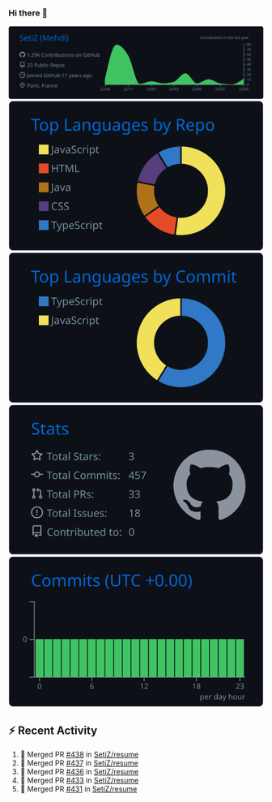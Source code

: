 ### Hi there 👋

![](https://raw.githubusercontent.com/SetiZ/SetiZ/master/profile-summary-card-output/github_dark/0-profile-details.svg)
![](https://raw.githubusercontent.com/SetiZ/SetiZ/master/profile-summary-card-output/github_dark/1-repos-per-language.svg)
![](https://raw.githubusercontent.com/SetiZ/SetiZ/master/profile-summary-card-output/github_dark/2-most-commit-language.svg)
![](https://raw.githubusercontent.com/SetiZ/SetiZ/master/profile-summary-card-output/github_dark/3-stats.svg)
![](https://raw.githubusercontent.com/SetiZ/SetiZ/master/profile-summary-card-output/github_dark/4-productive-time.svg)

## :zap: Recent Activity	

<!--START_SECTION:activity-->
1. 🎉 Merged PR [#438](https://github.com/SetiZ/resume/pull/438) in [SetiZ/resume](https://github.com/SetiZ/resume)
2. 🎉 Merged PR [#437](https://github.com/SetiZ/resume/pull/437) in [SetiZ/resume](https://github.com/SetiZ/resume)
3. 🎉 Merged PR [#436](https://github.com/SetiZ/resume/pull/436) in [SetiZ/resume](https://github.com/SetiZ/resume)
4. 🎉 Merged PR [#433](https://github.com/SetiZ/resume/pull/433) in [SetiZ/resume](https://github.com/SetiZ/resume)
5. 🎉 Merged PR [#431](https://github.com/SetiZ/resume/pull/431) in [SetiZ/resume](https://github.com/SetiZ/resume)
<!--END_SECTION:activity-->

<!--
**SetiZ/SetiZ** is a ✨ _special_ ✨ repository because its `README.md` (this file) appears on your GitHub profile.

Here are some ideas to get you started:

- 🔭 I’m currently working on ...
- 🌱 I’m currently learning ...
- 👯 I’m looking to collaborate on ...
- 🤔 I’m looking for help with ...
- 💬 Ask me about ...
- 📫 How to reach me: ...
- 😄 Pronouns: ...
- ⚡ Fun fact: ...
-->
